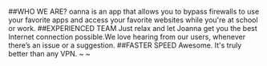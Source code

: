 ##WHO WE ARE?
oanna is an app that allows you to bypass firewalls to use your favorite apps and access your favorite websites while you're at school or work.
##EXPERIENCED TEAM
Just relax and let Joanna get you the best Internet connection possible.We love hearing from our users, whenever there’s an issue or a suggestion.
##FASTER SPEED
Awesome. It's truly better than any VPN.
~
~
